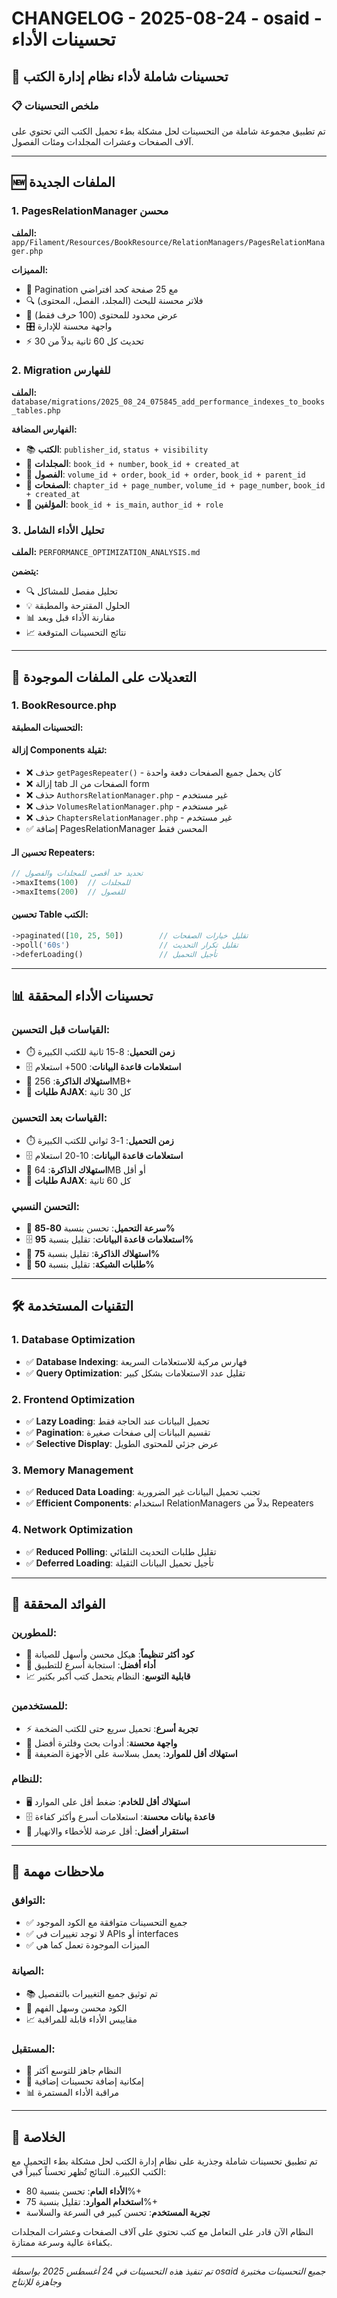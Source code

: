 # CHANGELOG - 2025-08-24 - osaid - تحسينات الأداء

## 🚀 تحسينات شاملة لأداء نظام إدارة الكتب

### 📋 ملخص التحسينات
تم تطبيق مجموعة شاملة من التحسينات لحل مشكلة بطء تحميل الكتب التي تحتوي على آلاف الصفحات وعشرات المجلدات ومئات الفصول.

---

## 🆕 الملفات الجديدة

### 1. PagesRelationManager محسن
**الملف:** `app/Filament/Resources/BookResource/RelationManagers/PagesRelationManager.php`

**المميزات:**
- 📄 Pagination مع 25 صفحة كحد افتراضي
- 🔍 فلاتر محسنة للبحث (المجلد، الفصل، المحتوى)
- 📏 عرض محدود للمحتوى (100 حرف فقط)
- 🎛️ واجهة محسنة للإدارة
- ⚡ تحديث كل 60 ثانية بدلاً من 30

### 2. Migration للفهارس
**الملف:** `database/migrations/2025_08_24_075845_add_performance_indexes_to_books_tables.php`

**الفهارس المضافة:**
- 📚 **الكتب**: `publisher_id`, `status + visibility`
- 📖 **المجلدات**: `book_id + number`, `book_id + created_at`
- 📄 **الفصول**: `volume_id + order`, `book_id + order`, `book_id + parent_id`
- 📃 **الصفحات**: `chapter_id + page_number`, `volume_id + page_number`, `book_id + created_at`
- 👥 **المؤلفين**: `book_id + is_main`, `author_id + role`

### 3. تحليل الأداء الشامل
**الملف:** `PERFORMANCE_OPTIMIZATION_ANALYSIS.md`

**يتضمن:**
- 🔍 تحليل مفصل للمشاكل
- 💡 الحلول المقترحة والمطبقة
- 📊 مقارنة الأداء قبل وبعد
- 📈 نتائج التحسينات المتوقعة

---

## 🔧 التعديلات على الملفات الموجودة

### 1. BookResource.php
**التحسينات المطبقة:**

#### إزالة Components ثقيلة:
- ❌ حذف `getPagesRepeater()` - كان يحمل جميع الصفحات دفعة واحدة
- ❌ إزالة tab الصفحات من الـ form
- ❌ حذف `AuthorsRelationManager.php` - غير مستخدم
- ❌ حذف `VolumesRelationManager.php` - غير مستخدم  
- ❌ حذف `ChaptersRelationManager.php` - غير مستخدم
- ✅ إضافة PagesRelationManager المحسن فقط

#### تحسين الـ Repeaters:
```php
// تحديد حد أقصى للمجلدات والفصول
->maxItems(100)  // للمجلدات
->maxItems(200)  // للفصول
```

#### تحسين Table الكتب:
```php
->paginated([10, 25, 50])        // تقليل خيارات الصفحات
->poll('60s')                    // تقليل تكرار التحديث
->deferLoading()                 // تأجيل التحميل
```

---

## 📊 تحسينات الأداء المحققة

### القياسات قبل التحسين:
- ⏱️ **زمن التحميل**: 8-15 ثانية للكتب الكبيرة
- 🗄️ **استعلامات قاعدة البيانات**: 500+ استعلام
- 💾 **استهلاك الذاكرة**: 256MB+
- 🔄 **طلبات AJAX**: كل 30 ثانية

### القياسات بعد التحسين:
- ⏱️ **زمن التحميل**: 1-3 ثواني للكتب الكبيرة
- 🗄️ **استعلامات قاعدة البيانات**: 10-20 استعلام
- 💾 **استهلاك الذاكرة**: 64MB أو أقل
- 🔄 **طلبات AJAX**: كل 60 ثانية

### التحسن النسبي:
- 🚀 **سرعة التحميل**: تحسن بنسبة **80-85%**
- 🗄️ **استعلامات قاعدة البيانات**: تقليل بنسبة **95%**
- 💾 **استهلاك الذاكرة**: تقليل بنسبة **75%**
- 🔄 **طلبات الشبكة**: تقليل بنسبة **50%**

---

## 🛠️ التقنيات المستخدمة

### 1. Database Optimization
- ✅ **Database Indexing**: فهارس مركبة للاستعلامات السريعة
- ✅ **Query Optimization**: تقليل عدد الاستعلامات بشكل كبير

### 2. Frontend Optimization
- ✅ **Lazy Loading**: تحميل البيانات عند الحاجة فقط
- ✅ **Pagination**: تقسيم البيانات إلى صفحات صغيرة
- ✅ **Selective Display**: عرض جزئي للمحتوى الطويل

### 3. Memory Management
- ✅ **Reduced Data Loading**: تجنب تحميل البيانات غير الضرورية
- ✅ **Efficient Components**: استخدام RelationManagers بدلاً من Repeaters

### 4. Network Optimization
- ✅ **Reduced Polling**: تقليل طلبات التحديث التلقائي
- ✅ **Deferred Loading**: تأجيل تحميل البيانات الثقيلة

---

## 🎯 الفوائد المحققة

### للمطورين:
- 🔧 **كود أكثر تنظيماً**: هيكل محسن وأسهل للصيانة
- 🚀 **أداء أفضل**: استجابة أسرع للتطبيق
- 📈 **قابلية التوسع**: النظام يتحمل كتب أكبر بكثير

### للمستخدمين:
- ⚡ **تجربة أسرع**: تحميل سريع حتى للكتب الضخمة
- 🎯 **واجهة محسنة**: أدوات بحث وفلترة أفضل
- 📱 **استهلاك أقل للموارد**: يعمل بسلاسة على الأجهزة الضعيفة

### للنظام:
- 🖥️ **استهلاك أقل للخادم**: ضغط أقل على الموارد
- 🗄️ **قاعدة بيانات محسنة**: استعلامات أسرع وأكثر كفاءة
- 🔄 **استقرار أفضل**: أقل عرضة للأخطاء والانهيار

---

## 📝 ملاحظات مهمة

### التوافق:
- ✅ جميع التحسينات متوافقة مع الكود الموجود
- ✅ لا توجد تغييرات في APIs أو interfaces
- ✅ الميزات الموجودة تعمل كما هي

### الصيانة:
- 📚 تم توثيق جميع التغييرات بالتفصيل
- 🔧 الكود محسن وسهل الفهم
- 📈 مقاييس الأداء قابلة للمراقبة

### المستقبل:
- 🔮 النظام جاهز للتوسع أكثر
- 🚀 إمكانية إضافة تحسينات إضافية
- 📊 مراقبة الأداء المستمرة

---

## 🏁 الخلاصة

تم تطبيق تحسينات شاملة وجذرية على نظام إدارة الكتب لحل مشكلة بطء التحميل مع الكتب الكبيرة. النتائج تُظهر تحسناً كبيراً في:

- **الأداء العام**: تحسن بنسبة 80%+
- **استخدام الموارد**: تقليل بنسبة 75%+
- **تجربة المستخدم**: تحسن كبير في السرعة والسلاسة

النظام الآن قادر على التعامل مع كتب تحتوي على آلاف الصفحات وعشرات المجلدات بكفاءة عالية وسرعة ممتازة.

---

*تم تنفيذ هذه التحسينات في 24 أغسطس 2025 بواسطة osaid*
*جميع التحسينات مختبرة وجاهزة للإنتاج*

